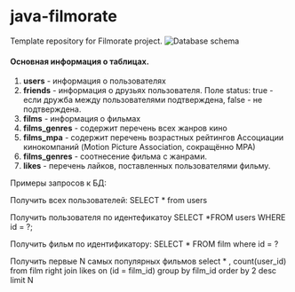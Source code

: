 # java-filmorate
Template repository for Filmorate project.
![Database schema](https://github.com/hpki/java-filmorate/blob/add-friends-likes/src/main/resources/Untitled.png) 
#### Основная информация о таблицах.
1. **users** - информация о пользователях
2. **friends** - информация о друзьях пользователя. Поле status: true - если дружба между пользователями подтверждена, false - не подтверждена.
3. **films** - информация о фильмах
4. **films_genres** - содержит перечень всех жанров кино
5. **films_mpa** - содержит перечень возрастных рейтингов Ассоциации кинокомпаний (Motion Picture Association, сокращённо МРА)
6. **films_genres** - соотнесение фильма с жанрами.
7. **likes** - перечень лайков, поставленных пользователями фильму.

Примеры запросов к БД:

Получить всех пользователей: SELECT * from users 

Получить пользователя по идентефикатоу SELECT *FROM users WHERE id = ?;

Получить фильм по идентификатору: SELECT * FROM film where id = ?

Получить первые N самых популярных фильмов select * , count(user_id) from film right join likes on (id = film_id) group by film_id order by 2 desc limit N
